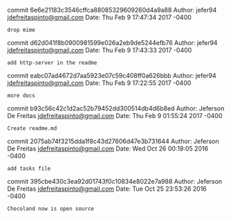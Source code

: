 commit 6e6e21183c3546cffca88085329609260d4a9a88
Author: jefer94 <jdefreitaspinto@gmail.com>
Date:   Thu Feb 9 17:47:34 2017 -0400

    drop mime

commit d62d041f8b0900981599e026a2eb9de5244efb76
Author: jefer94 <jdefreitaspinto@gmail.com>
Date:   Thu Feb 9 17:43:33 2017 -0400

    add http-server in the readme

commit eabc07ad4672d7aa5923e07c59c408ff0a626bbb
Author: jefer94 <jdefreitaspinto@gmail.com>
Date:   Thu Feb 9 17:22:55 2017 -0400

    more docs

commit b93c56c42c1d2ac52b79452dd300514db4d6b8ed
Author: Jeferson De Freitas <jdefreitaspinto@gmail.com>
Date:   Thu Feb 9 01:55:24 2017 -0400

    Create readme.md

commit 2075ab74f3215dda1f8c43d27606d47e3b731644
Author: Jeferson De Freitas <jdefreitaspinto@gmail.com>
Date:   Wed Oct 26 00:19:05 2016 -0400

    add tasks file

commit 395cbe430c3ea92d01743f0c10834e8022e7a988
Author: Jeferson De Freitas <jdefreitaspinto@gmail.com>
Date:   Tue Oct 25 23:53:26 2016 -0400

    Chocoland now is open source
